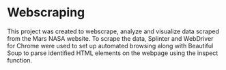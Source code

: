 # Webscraping

This project was created to webscrape, analyze and visualize data scraped from the Mars NASA website. To scrape the data, Splinter and WebDriver for Chrome were used to set up automated browsing along with Beautiful Soup to parse identified HTML elements on the webpage using the inspect function. 
